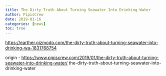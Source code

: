 ```yaml
---
title: The Dirty Truth About Turning Seawater Into Drinking Water
author: PipisCrew
date: 2019-01-16
categories: [news]
toc: true
---
```


https://earther.gizmodo.com/the-dirty-truth-about-turning-seawater-into-drinking-wa-1831768754

origin - https://www.pipiscrew.com/2019/01/the-dirty-truth-about-turning-seawater-into-drinking-water/ the-dirty-truth-about-turning-seawater-into-drinking-water